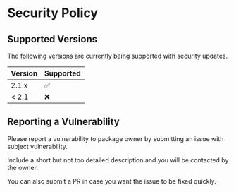 # Security Policy

## Supported Versions

The following versions are currently being supported with security updates.

| Version   | Supported          |
| --------- | ------------------ |
|   2.1.x   | :white_check_mark: |
| < 2.1     | :x:                |

## Reporting a Vulnerability

Please report a vulnerability to package owner by submitting an issue with subject vulnerability.

Include a short but not too detailed description and you will be contacted by the owner.

You can also submit a PR in case you want the issue to be fixed quickly.
